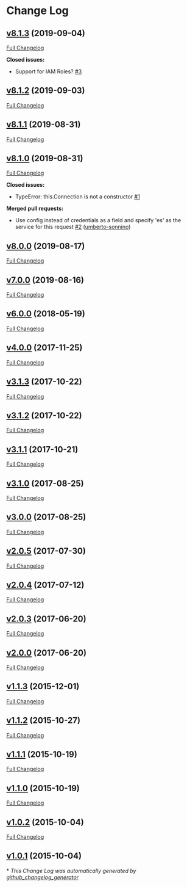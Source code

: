 # Change Log

## [v8.1.3](https://github.com/compwright/aws-elasticsearch-connector/tree/v8.1.3) (2019-09-04)
[Full Changelog](https://github.com/compwright/aws-elasticsearch-connector/compare/v8.1.2...v8.1.3)

**Closed issues:**

- Support for IAM Roles? [\#3](https://github.com/compwright/aws-elasticsearch-connector/issues/3)

## [v8.1.2](https://github.com/compwright/aws-elasticsearch-connector/tree/v8.1.2) (2019-09-03)
[Full Changelog](https://github.com/compwright/aws-elasticsearch-connector/compare/v8.1.1...v8.1.2)

## [v8.1.1](https://github.com/compwright/aws-elasticsearch-connector/tree/v8.1.1) (2019-08-31)
[Full Changelog](https://github.com/compwright/aws-elasticsearch-connector/compare/v8.1.0...v8.1.1)

## [v8.1.0](https://github.com/compwright/aws-elasticsearch-connector/tree/v8.1.0) (2019-08-31)
[Full Changelog](https://github.com/compwright/aws-elasticsearch-connector/compare/v8.0.0...v8.1.0)

**Closed issues:**

- TypeError: this.Connection is not a constructor [\#1](https://github.com/compwright/aws-elasticsearch-connector/issues/1)

**Merged pull requests:**

- Use config instead of credentials as a field and specify 'es' as the service for this request [\#2](https://github.com/compwright/aws-elasticsearch-connector/pull/2) ([umberto-sonnino](https://github.com/umberto-sonnino))

## [v8.0.0](https://github.com/compwright/aws-elasticsearch-connector/tree/v8.0.0) (2019-08-17)
[Full Changelog](https://github.com/compwright/aws-elasticsearch-connector/compare/v7.0.0...v8.0.0)

## [v7.0.0](https://github.com/compwright/aws-elasticsearch-connector/tree/v7.0.0) (2019-08-16)
[Full Changelog](https://github.com/compwright/aws-elasticsearch-connector/compare/v6.0.0...v7.0.0)

## [v6.0.0](https://github.com/compwright/aws-elasticsearch-connector/tree/v6.0.0) (2018-05-19)
[Full Changelog](https://github.com/compwright/aws-elasticsearch-connector/compare/v4.0.0...v6.0.0)

## [v4.0.0](https://github.com/compwright/aws-elasticsearch-connector/tree/v4.0.0) (2017-11-25)
[Full Changelog](https://github.com/compwright/aws-elasticsearch-connector/compare/v3.1.3...v4.0.0)

## [v3.1.3](https://github.com/compwright/aws-elasticsearch-connector/tree/v3.1.3) (2017-10-22)
[Full Changelog](https://github.com/compwright/aws-elasticsearch-connector/compare/v3.1.2...v3.1.3)

## [v3.1.2](https://github.com/compwright/aws-elasticsearch-connector/tree/v3.1.2) (2017-10-22)
[Full Changelog](https://github.com/compwright/aws-elasticsearch-connector/compare/v3.1.1...v3.1.2)

## [v3.1.1](https://github.com/compwright/aws-elasticsearch-connector/tree/v3.1.1) (2017-10-21)
[Full Changelog](https://github.com/compwright/aws-elasticsearch-connector/compare/v3.1.0...v3.1.1)

## [v3.1.0](https://github.com/compwright/aws-elasticsearch-connector/tree/v3.1.0) (2017-08-25)
[Full Changelog](https://github.com/compwright/aws-elasticsearch-connector/compare/v3.0.0...v3.1.0)

## [v3.0.0](https://github.com/compwright/aws-elasticsearch-connector/tree/v3.0.0) (2017-08-25)
[Full Changelog](https://github.com/compwright/aws-elasticsearch-connector/compare/v2.0.5...v3.0.0)

## [v2.0.5](https://github.com/compwright/aws-elasticsearch-connector/tree/v2.0.5) (2017-07-30)
[Full Changelog](https://github.com/compwright/aws-elasticsearch-connector/compare/v2.0.4...v2.0.5)

## [v2.0.4](https://github.com/compwright/aws-elasticsearch-connector/tree/v2.0.4) (2017-07-12)
[Full Changelog](https://github.com/compwright/aws-elasticsearch-connector/compare/v2.0.3...v2.0.4)

## [v2.0.3](https://github.com/compwright/aws-elasticsearch-connector/tree/v2.0.3) (2017-06-20)
[Full Changelog](https://github.com/compwright/aws-elasticsearch-connector/compare/v2.0.0...v2.0.3)

## [v2.0.0](https://github.com/compwright/aws-elasticsearch-connector/tree/v2.0.0) (2017-06-20)
[Full Changelog](https://github.com/compwright/aws-elasticsearch-connector/compare/v1.1.3...v2.0.0)

## [v1.1.3](https://github.com/compwright/aws-elasticsearch-connector/tree/v1.1.3) (2015-12-01)
[Full Changelog](https://github.com/compwright/aws-elasticsearch-connector/compare/v1.1.2...v1.1.3)

## [v1.1.2](https://github.com/compwright/aws-elasticsearch-connector/tree/v1.1.2) (2015-10-27)
[Full Changelog](https://github.com/compwright/aws-elasticsearch-connector/compare/v1.1.1...v1.1.2)

## [v1.1.1](https://github.com/compwright/aws-elasticsearch-connector/tree/v1.1.1) (2015-10-19)
[Full Changelog](https://github.com/compwright/aws-elasticsearch-connector/compare/v1.1.0...v1.1.1)

## [v1.1.0](https://github.com/compwright/aws-elasticsearch-connector/tree/v1.1.0) (2015-10-19)
[Full Changelog](https://github.com/compwright/aws-elasticsearch-connector/compare/v1.0.2...v1.1.0)

## [v1.0.2](https://github.com/compwright/aws-elasticsearch-connector/tree/v1.0.2) (2015-10-04)
[Full Changelog](https://github.com/compwright/aws-elasticsearch-connector/compare/v1.0.1...v1.0.2)

## [v1.0.1](https://github.com/compwright/aws-elasticsearch-connector/tree/v1.0.1) (2015-10-04)


\* *This Change Log was automatically generated by [github_changelog_generator](https://github.com/skywinder/Github-Changelog-Generator)*